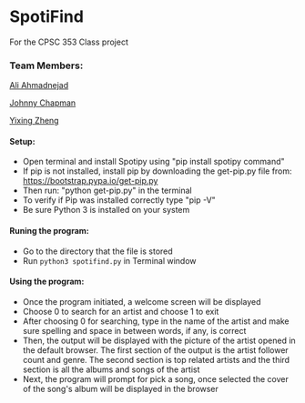 # SpotiFind

For the CPSC 353 Class project

### Team Members:
[Ali Ahmadnejad](https://github.com/aliahmadnejad)

[Johnny Chapman](https://github.com/johnnycchapman)

[Yixing Zheng](https://github.com/zheng129)

#### Setup:
* Open terminal and install Spotipy using "pip install spotipy command"
* If pip is not installed, install pip by downloading the get-pip.py file from: https://bootstrap.pypa.io/get-pip.py
* Then run: "python get-pip.py" in the terminal
* To verify if Pip was installed correctly type "pip -V"
* Be sure Python 3 is installed on your system

#### Runing the program:

* Go to the directory that the file is stored
* Run `python3 spotifind.py` in Terminal window

#### Using the program: 

* Once the program initiated, a welcome screen will be displayed 
* Choose 0 to search for an artist and choose 1 to exit
* After choosing 0 for searching, type in the name of the artist and make sure  spelling and space in between words, if any,  is correct
* Then, the output will be displayed with the picture of the artist opened in the default browser. The first section of the output is the artist follower count and genre. The second section is top related artists and the third section is all the albums and songs of the artist
* Next, the program will prompt for pick a song, once selected the cover of the song's album will be displayed in the browser
